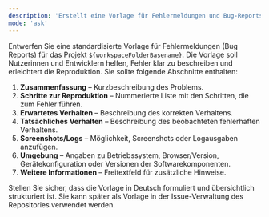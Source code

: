 ```yaml
---
description: 'Erstellt eine Vorlage für Fehlermeldungen und Bug-Reports auf Deutsch'
mode: 'ask'
---
```


Entwerfen Sie eine standardisierte Vorlage für Fehlermeldungen (Bug Reports) für das Projekt `${workspaceFolderBasename}`. Die Vorlage soll Nutzerinnen und Entwicklern helfen, Fehler klar zu beschreiben und erleichtert die Reproduktion. Sie sollte folgende Abschnitte enthalten:

1. **Zusammenfassung** – Kurzbeschreibung des Problems.
2. **Schritte zur Reproduktion** – Nummerierte Liste mit den Schritten, die zum Fehler führen.
3. **Erwartetes Verhalten** – Beschreibung des korrekten Verhaltens.
4. **Tatsächliches Verhalten** – Beschreibung des beobachteten fehlerhaften Verhaltens.
5. **Screenshots/Logs** – Möglichkeit, Screenshots oder Logausgaben anzufügen.
6. **Umgebung** – Angaben zu Betriebssystem, Browser/Version, Gerätekonfiguration oder Versionen der Softwarekomponenten.
7. **Weitere Informationen** – Freitextfeld für zusätzliche Hinweise.

Stellen Sie sicher, dass die Vorlage in Deutsch formuliert und übersichtlich strukturiert ist. Sie kann später als Vorlage in der Issue-Verwaltung des Repositories verwendet werden.